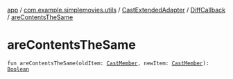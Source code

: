 [app](../../../index.md) / [com.example.simplemovies.utils](../../index.md) / [CastExtendedAdapter](../index.md) / [DiffCallback](index.md) / [areContentsTheSame](./are-contents-the-same.md)

# areContentsTheSame

`fun areContentsTheSame(oldItem: `[`CastMember`](../../../com.example.simplemovies.domain/-cast-member/index.md)`, newItem: `[`CastMember`](../../../com.example.simplemovies.domain/-cast-member/index.md)`): `[`Boolean`](https://kotlinlang.org/api/latest/jvm/stdlib/kotlin/-boolean/index.html)